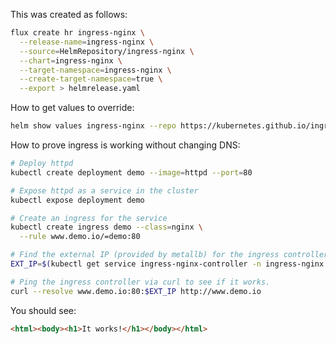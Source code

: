 This was created as follows:

```sh
flux create hr ingress-nginx \
  --release-name=ingress-nginx \
  --source=HelmRepository/ingress-nginx \
  --chart=ingress-nginx \
  --target-namespace=ingress-nginx \
  --create-target-namespace=true \
  --export > helmrelease.yaml
```

How to get values to override:

```sh
helm show values ingress-nginx --repo https://kubernetes.github.io/ingress-nginx
```

How to prove ingress is working without changing DNS:

```sh
# Deploy httpd 
kubectl create deployment demo --image=httpd --port=80

# Expose httpd as a service in the cluster
kubectl expose deployment demo

# Create an ingress for the service
kubectl create ingress demo --class=nginx \
  --rule www.demo.io/=demo:80

# Find the external IP (provided by metallb) for the ingress controller
EXT_IP=$(kubectl get service ingress-nginx-controller -n ingress-nginx -o yaml | yq '.status.loadBalancer.ingress[0].ip')

# Ping the ingress controller via curl to see if it works. 
curl --resolve www.demo.io:80:$EXT_IP http://www.demo.io
```

You should see:

```html
<html><body><h1>It works!</h1></body></html>
```
